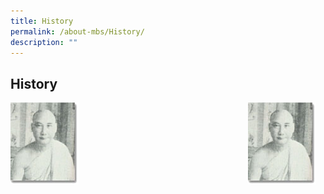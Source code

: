 ```yaml
---
title: History
permalink: /about-mbs/History/
description: ""
---
```

## History

<img src="/images/History-1.png" alt="Sunflower" style="float: right; margin-right: 15px;">

![](/images/History-1.png)